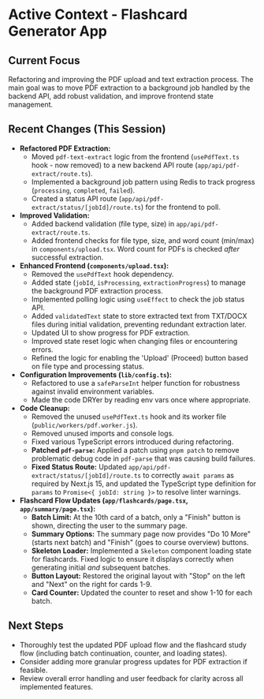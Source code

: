 # Active Context - Flashcard Generator App

## Current Focus

Refactoring and improving the PDF upload and text extraction process. The main goal was to move PDF extraction to a background job handled by the backend API, add robust validation, and improve frontend state management.

## Recent Changes (This Session)

- **Refactored PDF Extraction:**
    - Moved `pdf-text-extract` logic from the frontend (`usePdfText.ts` hook - now removed) to a new backend API route (`app/api/pdf-extract/route.ts`).
    - Implemented a background job pattern using Redis to track progress (`processing`, `completed`, `failed`).
    - Created a status API route (`app/api/pdf-extract/status/[jobId]/route.ts`) for the frontend to poll.
- **Improved Validation:**
    - Added backend validation (file type, size) in `app/api/pdf-extract/route.ts`.
    - Added frontend checks for file type, size, and word count (min/max) in `components/upload.tsx`. Word count for PDFs is checked *after* successful extraction.
- **Enhanced Frontend (`components/upload.tsx`):**
    - Removed the `usePdfText` hook dependency.
    - Added state (`jobId`, `isProcessing`, `extractionProgress`) to manage the background PDF extraction process.
    - Implemented polling logic using `useEffect` to check the job status API.
    - Added `validatedText` state to store extracted text from TXT/DOCX files during initial validation, preventing redundant extraction later.
    - Updated UI to show progress for PDF extraction.
    - Improved state reset logic when changing files or encountering errors.
    - Refined the logic for enabling the 'Upload' (Proceed) button based on file type and processing status.
- **Configuration Improvements (`lib/config.ts`):**
    - Refactored to use a `safeParseInt` helper function for robustness against invalid environment variables.
    - Made the code DRYer by reading env vars once where appropriate.
- **Code Cleanup:**
    - Removed the unused `usePdfText.ts` hook and its worker file (`public/workers/pdf.worker.js`).
    - Removed unused imports and console logs.
    - Fixed various TypeScript errors introduced during refactoring.
    - **Patched `pdf-parse`:** Applied a patch using `pnpm patch` to remove problematic debug code in `pdf-parse` that was causing build failures.
    - **Fixed Status Route:** Updated `app/api/pdf-extract/status/[jobId]/route.ts` to correctly `await params` as required by Next.js 15, and updated the TypeScript type definition for `params` to `Promise<{ jobId: string }>` to resolve linter warnings.
- **Flashcard Flow Updates (`app/flashcards/page.tsx`, `app/summary/page.tsx`):**
    - **Batch Limit:** At the 10th card of a batch, only a "Finish" button is shown, directing the user to the summary page.
    - **Summary Options:** The summary page now provides "Do 10 More" (starts next batch) and "Finish" (goes to course overview) buttons.
    - **Skeleton Loader:** Implemented a `Skeleton` component loading state for flashcards. Fixed logic to ensure it displays correctly when generating initial *and* subsequent batches.
    - **Button Layout:** Restored the original layout with "Stop" on the left and "Next" on the right for cards 1-9.
    - **Card Counter:** Updated the counter to reset and show 1-10 for each batch.

## Next Steps

- Thoroughly test the updated PDF upload flow and the flashcard study flow (including batch continuation, counter, and loading states).
- Consider adding more granular progress updates for PDF extraction if feasible.
- Review overall error handling and user feedback for clarity across all implemented features.
